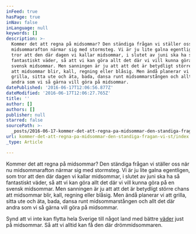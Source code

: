 ```yaml
---
inFeed: true
hasPage: true
inNav: false
inLanguage: null
keywords: []
description: >-
  Kommer det att regna på midsommar? Den ständiga frågan vi ställer oss när nu
  midsommarafton närmar sig med stormsteg. Vi är ju lite galna egentligen, som
  tror att den där dagen vi kallar midsommar, i slutet av juni ska ha så
  fantastiskt väder, så att vi kan göra allt det där vi vill kunna göra på en
  svensk midsommar. Men sanningen är ju att att det är betydligt större chans
  att midsommar blir, kall, regning eller blåsig. Men ändå planerar vi att
  grilla, sitta ute och äta, bada, dansa runt midsommarstången och allt det där
  andra som vi så gärna vill göra på midsommar.
datePublished: '2016-06-17T12:06:56.877Z'
dateModified: '2016-06-17T12:06:27.765Z'
title: ''
author: []
authors: []
publisher: null
starred: false
sourcePath: >-
  _posts/2016-06-17-kommer-det-att-regna-pa-midsommar-den-standiga-fragan-vi-st.md
url: kommer-det-att-regna-pa-midsommar-den-standiga-fragan-vi-st/index.html
_type: Article

---
```

Kommer det att regna på midsommar? Den ständiga frågan vi ställer oss när nu midsommarafton närmar sig med stormsteg. Vi är ju lite galna egentligen, som tror att den där dagen vi kallar midsommar, i slutet av juni ska ha så fantastiskt väder, så att vi kan göra allt det där vi vill kunna göra på en svensk midsommar. Men sanningen är ju att att det är betydligt större chans att midsommar blir, kall, regning eller blåsig. Men ändå planerar vi att grilla, sitta ute och äta, bada, dansa runt midsommarstången och allt det där andra som vi så gärna vill göra på midsommar.

Synd att vi inte kan flytta hela Sverige till något land med bättre [väder][0] just på midsommar. Så att vi alltid kan få den där drömmidsommaren.

[0]: http://www.vÃ¤deri.se/